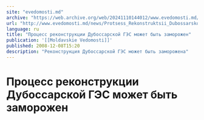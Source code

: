 ```yaml
---
site: "evedomosti.md"
archive: "https://web.archive.org/web/20241110144012/www.evedomosti.md/news/Protsess_Rekonstruktsii_Dubossarskoi_Ges_Mozhet_Byt_Zamorozhen"
url: "http://www.evedomosti.md/news/Protsess_Rekonstruktsii_Dubossarskoi_Ges_Mozhet_Byt_Zamorozhen"
language: ru
title: "Процесс реконструкции Дубоссарской ГЭС может быть заморожен"
publication: '[[Moldavskie Vedomosti]]'
published: 2008-12-08T15:20
description: "Реконструкция Дубоссарской ГЭС может быть заморожена"
---
```


# Процесс реконструкции Дубоссарской ГЭС может быть заморожен

